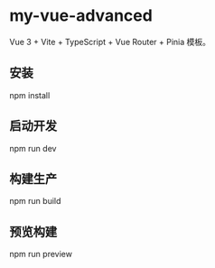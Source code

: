 # my-vue-advanced

Vue 3 + Vite + TypeScript + Vue Router + Pinia 模板。

## 安装
npm install

## 启动开发
npm run dev

## 构建生产
npm run build

## 预览构建
npm run preview
